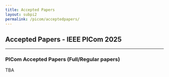 ```yaml
---
title: Accepted Papers
layout: subpi2
permalink: /picom/acceptedpapers/
---
```


<h2>Accepted Papers - IEEE PICom 2025</h2>
<hr/>

<h3>PICom Accepted Papers (Full/Regular papers)</h3>
TBA
